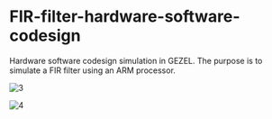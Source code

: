 # FIR-filter-hardware-software-codesign
Hardware software codesign simulation in GEZEL. The purpose is to simulate a FIR filter using an ARM processor.  

![3](https://user-images.githubusercontent.com/50865519/170344694-4d4759af-c48c-4624-866e-9c85496cda38.PNG)

![4](https://user-images.githubusercontent.com/50865519/170344903-32a8f6b4-42ff-483f-98ca-483240183996.PNG)
